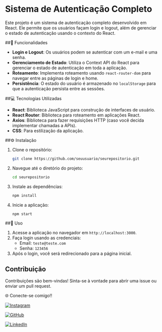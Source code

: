 # Sistema de Autenticação Completo

Este projeto é um sistema de autenticação completo desenvolvido em React. Ele permite que os usuários façam login e logout, além de gerenciar o estado de autenticação usando o contexto do React.

##🚀 Funcionalidades

- **Login e Logout**: Os usuários podem se autenticar com um e-mail e uma senha.
- **Gerenciamento de Estado**: Utiliza o Context API do React para gerenciar o estado de autenticação em toda a aplicação.
- **Roteamento**: Implementa roteamento usando `react-router-dom` para navegar entre as páginas de login e home.
- **Persistência**: O estado do usuário é armazenado no `localStorage` para que a autenticação persista entre as sessões.

##💻 Tecnologias Utilizadas

- **React**: Biblioteca JavaScript para construção de interfaces de usuário.
- **React Router**: Biblioteca para roteamento em aplicações React.
- **Axios**: Biblioteca para fazer requisições HTTP (caso você decida implementar chamadas a APIs).
- **CSS**: Para estilização da aplicação.

##⚙️ Instalação

1. Clone o repositório:
   ```bash
   git clone https://github.com/seuusuario/seurepositorio.git
   ```

2. Navegue até o diretório do projeto:
   ```bash
   cd seurepositorio
   ```

3. Instale as dependências:
   ```bash
   npm install
   ```

4. Inicie a aplicação:
   ```bash
   npm start
   ```

##📲 Uso

1. Acesse a aplicação no navegador em `http://localhost:3000`.
2. Faça login usando as credenciais:
   - Email: `teste@teste.com`
   - Senha: `123456`
3. Após o login, você será redirecionado para a página inicial.

## Contribuição

Contribuições são bem-vindas! Sinta-se à vontade para abrir uma issue ou enviar um pull request.

🌐 Conecte-se comigo!!

[![Instagram](https://img.shields.io/badge/Instagram-%23E4405F.svg?style=for-the-badge&logo=instagram&logoColor=white)](https://www.instagram.com/kaian.freitas/)

[![GitHub](https://img.shields.io/badge/GitHub-%23121011.svg?style=for-the-badge&logo=github&logoColor=white)](https://github.com/KaianFreitas)

[![LinkedIn](https://img.shields.io/badge/LinkedIn-%230077B5.svg?style=for-the-badge&logo=linkedin&logoColor=white)](https://www.linkedin.com/in/kaianfreitas/)
